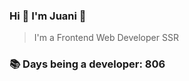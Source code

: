 ### Hi 👋 I&#39;m Juani 🦁

> I&#39;m a Frontend Web Developer SSR

### 📚 Days being a developer: 806
